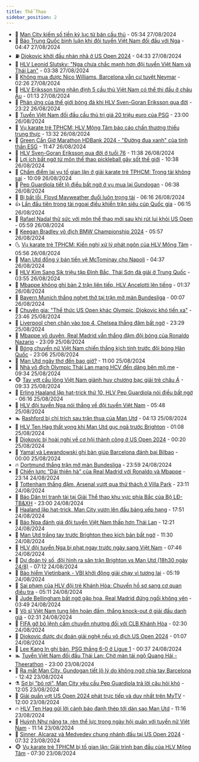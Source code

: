 ```yaml
---
title: Thể Thao
sidebar_position: 2
---
```


<!-- dantri-the-thao:START -->
- 🎡 [Man City kiếm số tiền kỷ lục từ bán cầu thủ](https://dantri.com.vn/the-thao/man-city-kiem-so-tien-ky-luc-tu-ban-cau-thu-20240827123410436.htm) - 05:34 27/08/2024
- 💯 [Báo Trung Quốc bình luận khi đội tuyển Việt Nam đối đầu với Nga](https://dantri.com.vn/the-thao/bao-trung-quoc-binh-luan-khi-doi-tuyen-viet-nam-doi-dau-voi-nga-20240827114712518.htm) - 04:47 27/08/2024
- ⛽️ [Djokovic khởi đầu nhàn nhã ở US Open 2024](https://dantri.com.vn/the-thao/djokovic-khoi-dau-nhan-nha-o-us-open-2024-20240827113312696.htm) - 04:33 27/08/2024
- 💃 [HLV Leonid Slutsky: &quot;Nga chưa chắc mạnh hơn đội tuyển Việt Nam và Thái Lan&quot;](https://dantri.com.vn/the-thao/hlv-leonid-slutsky-nga-chua-chac-manh-hon-doi-tuyen-viet-nam-va-thai-lan-20240827102832776.htm) - 03:38 27/08/2024
- 🌈 [Không mua được Nico Williams, Barcelona vẫn cự tuyệt Neymar](https://dantri.com.vn/the-thao/khong-mua-duoc-nico-williams-barcelona-van-cu-tuyet-neymar-20240827093930972.htm) - 02:26 27/08/2024
- 🦅 [HLV Eriksson từng nhận định 5 cầu thủ Việt Nam có thể thi đấu ở châu Âu](https://dantri.com.vn/the-thao/hlv-eriksson-tung-nhan-dinh-5-cau-thu-viet-nam-co-the-thi-dau-o-chau-au-20240827075809902.htm) - 01:13 27/08/2024
- 🌝 [Phản ứng của thế giới bóng đá khi HLV Sven-Goran Eriksson qua đời](https://dantri.com.vn/the-thao/phan-ung-cua-the-gioi-bong-da-khi-hlv-sven-goran-eriksson-qua-doi-20240826224834043.htm) - 23:22 26/08/2024
- 🚀 [Tuyển Việt Nam đối đầu cầu thủ trị giá 20 triệu euro của PSG](https://dantri.com.vn/the-thao/tuyen-viet-nam-doi-dau-cau-thu-tri-gia-20-trieu-euro-cua-psg-20240826173922033.htm) - 23:00 26/08/2024
- 🎉 [Vụ karate trẻ TPHCM: HLV Mộng Tâm báo cáo chấn thương thiếu trung thực](https://dantri.com.vn/the-thao/vu-karate-tre-tphcm-hlv-mong-tam-bao-cao-chan-thuong-thieu-trung-thuc-20240826235008465.htm) - 13:32 26/08/2024
- 📝 [Green Cần Giờ Marathon HDBank 2024 - &quot;Đường đua xanh&quot; của tinh thần ESG](https://dantri.com.vn/the-thao/green-can-gio-marathon-hdbank-2024-duong-dua-xanh-cua-tinh-than-esg-20240826183857792.htm) - 11:47 26/08/2024
- 🦄 [HLV Sven-Goran Eriksson qua đời ở tuổi 76](https://dantri.com.vn/the-thao/hlv-sven-goran-eriksson-qua-doi-o-tuoi-76-20240826191042989.htm) - 11:38 26/08/2024
- 🎉 [Lợi ích bất ngờ từ môn thể thao pickleball gây sốt thế giới](https://dantri.com.vn/the-thao/loi-ich-bat-ngo-tu-mon-the-thao-pickleball-gay-sot-the-gioi-20240826170556651.htm) - 10:38 26/08/2024
- 💼 [Chấm điểm lại vụ tố gian lận ở giải karate trẻ TPHCM: Trọng tài không sai](https://dantri.com.vn/the-thao/cham-diem-lai-vu-to-gian-lan-o-giai-karate-tre-tphcm-trong-tai-khong-sai-20240826170507407.htm) - 10:09 26/08/2024
- 🤡 [Pep Guardiola tiết lộ điều bất ngờ ở vụ mua lại Gundogan](https://dantri.com.vn/the-thao/pep-guardiola-tiet-lo-dieu-bat-ngo-o-vu-mua-lai-gundogan-20240826133813677.htm) - 06:38 26/08/2024
- 🦆 [Bị bắt lỗi, Floyd Mayweather đuổi luôn trọng tài](https://dantri.com.vn/the-thao/bi-bat-loi-floyd-mayweather-duoi-luon-trong-tai-20240826131626906.htm) - 06:16 26/08/2024
- 👍 [Lần đầu tiên trọng tài ngoại điều khiển trận siêu cúp Quốc gia](https://dantri.com.vn/the-thao/lan-dau-tien-trong-tai-ngoai-dieu-khien-tran-sieu-cup-quoc-gia-20240826165613963.htm) - 06:15 26/08/2024
- 💼 [Rafael Nadal thử sức với môn thể thao mới sau khi rút lui khỏi US Open](https://dantri.com.vn/the-thao/rafael-nadal-thu-suc-voi-mon-the-thao-moi-sau-khi-rut-lui-khoi-us-open-20240826093028728.htm) - 05:59 26/08/2024
- 🦒 [Keegan Bradley vô địch BMW Championship 2024](https://dantri.com.vn/the-thao/keegan-bradley-vo-dich-bmw-championship-2024-20240826120300177.htm) - 05:57 26/08/2024
- 🌜 [Vụ karate trẻ TPHCM: Kiến nghị xử lý phát ngôn của HLV Mộng Tâm](https://dantri.com.vn/the-thao/vu-karate-tre-tphcm-kien-nghi-xu-ly-phat-ngon-cua-hlv-mong-tam-20240826124126546.htm) - 05:56 26/08/2024
- 🦆 [Man Utd đồng ý bán tiền vệ McTominay cho Napoli](https://dantri.com.vn/the-thao/man-utd-dong-y-ban-tien-ve-mctominay-cho-napoli-20240826113358113.htm) - 04:37 26/08/2024
- 💪 [HLV Kim Sang Sik triệu tập Đình Bắc, Thái Sơn đá giải ở Trung Quốc](https://dantri.com.vn/the-thao/hlv-kim-sang-sik-trieu-tap-dinh-bac-thai-son-da-giai-o-trung-quoc-20240826105341656.htm) - 03:55 26/08/2024
- 🧠 [Mbappe không ghi bàn 2 trận liên tiếp, HLV Ancelotti lên tiếng](https://dantri.com.vn/the-thao/mbappe-khong-ghi-ban-2-tran-lien-tiep-hlv-ancelotti-len-tieng-20240826072626937.htm) - 01:37 26/08/2024
- 🦄 [Bayern Munich thắng nghẹt thở tại trận mở màn Bundesliga](https://dantri.com.vn/the-thao/bayern-munich-thang-nghet-tho-tai-tran-mo-man-bundesliga-20240826072643602.htm) - 00:07 26/08/2024
- 🥸 [Chuyên gia: &quot;Thể thức US Open khác Olympic, Djokovic khó tiến xa&quot;](https://dantri.com.vn/the-thao/chuyen-gia-the-thuc-us-open-khac-olympic-djokovic-kho-tien-xa-20240826002514136.htm) - 23:46 25/08/2024
- 🤠 [Liverpool chen chân vào top 4, Chelsea thắng đậm bất ngờ](https://dantri.com.vn/the-thao/liverpool-chen-chan-vao-top-4-chelsea-thang-dam-bat-ngo-20240826072944444.htm) - 23:29 25/08/2024
- 👺 [Mbappe vô duyên, Real Madrid vẫn thắng đậm đội bóng của Ronaldo Nazario](https://dantri.com.vn/the-thao/mbappe-vo-duyen-real-madrid-van-thang-dam-doi-bong-cua-ronaldo-nazario-20240826060823974.htm) - 23:09 25/08/2024
- 📝 [Bóng chuyền nữ Việt Nam chiến thắng kịch tính trước đội bóng Hàn Quốc](https://dantri.com.vn/the-thao/bong-chuyen-nu-viet-nam-chien-thang-kich-tinh-truoc-doi-bong-han-quoc-20240826094053094.htm) - 23:06 25/08/2024
- 🦆 [Man Utd ngây thơ đến bao giờ?](https://dantri.com.vn/the-thao/man-utd-ngay-tho-den-bao-gio-20240825163506805.htm) - 11:00 25/08/2024
- 🥳 [Nhà vô địch Olympic Thái Lan mang HCV đến dâng bên mộ mẹ](https://dantri.com.vn/the-thao/nha-vo-dich-olympic-thai-lan-mang-hcv-den-dang-ben-mo-me-20240825134713996.htm) - 09:34 25/08/2024
- 🐵 [Tay vợt cầu lông Việt Nam giành huy chương bạc giải trẻ châu Á](https://dantri.com.vn/the-thao/tay-vot-cau-long-viet-nam-gianh-huy-chuong-bac-giai-tre-chau-a-20240825153813001.htm) - 09:33 25/08/2024
- 🤩 [Erling Haaland lập hat-trick thứ 10, HLV Pep Guardiola nói điều bất ngờ](https://dantri.com.vn/the-thao/erling-haaland-lap-hat-trick-thu-10-hlv-pep-guardiola-noi-dieu-bat-ngo-20240825085510636.htm) - 06:16 25/08/2024
- 🤠 [HLV đội tuyển Nga nói thẳng về đội tuyển Việt Nam](https://dantri.com.vn/the-thao/hlv-doi-tuyen-nga-noi-thang-ve-doi-tuyen-viet-nam-20240825123240596.htm) - 05:48 25/08/2024
- 🏊 [Rashford bị chỉ trích sau trận thua của Man Utd](https://dantri.com.vn/the-thao/rashford-bi-chi-trich-sau-tran-thua-cua-man-utd-20240825094237939.htm) - 04:13 25/08/2024
- 🗽 [HLV Ten Hag thất vọng khi Man Utd gục ngã trước Brighton](https://dantri.com.vn/the-thao/hlv-ten-hag-that-vong-khi-man-utd-guc-nga-truoc-brighton-20240825075720291.htm) - 01:08 25/08/2024
- 🚀 [Djokovic bị hoài nghi về cơ hội thành công ở US Open 2024](https://dantri.com.vn/the-thao/djokovic-bi-hoai-nghi-ve-co-hoi-thanh-cong-o-us-open-2024-20240825071848030.htm) - 00:20 25/08/2024
- 🎉 [Yamal và Lewandowski ghi bàn giúp Barcelona đánh bại Bilbao](https://dantri.com.vn/the-thao/yamal-va-lewandowski-ghi-ban-giup-barcelona-danh-bai-bilbao-20240825065902192.htm) - 00:00 25/08/2024
- 🔥 [Dortmund thắng trận mở màn Bundesliga](https://dantri.com.vn/the-thao/dortmund-thang-tran-mo-man-bundesliga-20240825082948729.htm) - 23:59 24/08/2024
- 🎉 [Chiến lược &quot;Dải thiên hà&quot; của Real Madrid với Ronaldo và Mbappe](https://dantri.com.vn/the-thao/chien-luoc-dai-thien-ha-cua-real-madrid-voi-ronaldo-va-mbappe-20240824192700506.htm) - 23:14 24/08/2024
- 🎡 [Tottenham thắng đậm, Arsenal vượt qua thử thách ở Villa Park](https://dantri.com.vn/the-thao/tottenham-thang-dam-arsenal-vuot-qua-thu-thach-o-villa-park-20240825061122554.htm) - 23:11 24/08/2024
- 🐻 [Báo Dân trí tranh tài tại Giải Thể thao khu vực phía Bắc của Bộ LĐ-TB&amp;XH](https://dantri.com.vn/the-thao/bao-dan-tri-tranh-tai-tai-giai-the-thao-khu-vuc-phia-bac-cua-bo-ld-tbxh-20240824200532099.htm) - 23:00 24/08/2024
- 🌊 [Haaland lập hat-trick, Man City vươn lên đầu bảng xếp hạng](https://dantri.com.vn/the-thao/haaland-lap-hat-trick-man-city-vuon-len-dau-bang-xep-hang-20240825055132576.htm) - 17:51 24/08/2024
- 💃 [Báo Nga đánh giá đội tuyển Việt Nam thấp hơn Thái Lan](https://dantri.com.vn/the-thao/bao-nga-danh-gia-doi-tuyen-viet-nam-thap-hon-thai-lan-20240824181054821.htm) - 12:21 24/08/2024
- 🤔 [Man Utd trắng tay trước Brighton theo kịch bản bất ngờ](https://dantri.com.vn/the-thao/man-utd-trang-tay-truoc-brighton-theo-kich-ban-bat-ngo-20240824183047493.htm) - 11:30 24/08/2024
- 🤭 [HLV đội tuyển Nga bị phạt ngay trước ngày sang Việt Nam](https://dantri.com.vn/the-thao/hlv-doi-tuyen-nga-bi-phat-ngay-truoc-ngay-sang-viet-nam-20240824144604085.htm) - 07:46 24/08/2024
- 👹 [Dự đoán tỷ số, đội hình ra sân trận Brighton vs Man Utd &lpar;18h30 ngày 24/8&rpar;](https://dantri.com.vn/the-thao/du-doan-ty-so-doi-hinh-ra-san-tran-brighton-vs-man-utd-18h30-ngay-248-20240824141207880.htm) - 07:12 24/08/2024
- 🗽 [Bảo hiểm Vietinbank - VBI khởi động giải chạy vì tương lai](https://dantri.com.vn/the-thao/bao-hiem-vietinbank-vbi-khoi-dong-giai-chay-vi-tuong-lai-20240824121112516.htm) - 05:19 24/08/2024
- 🥳 [Sai phạm của HLV đội trẻ Khánh Hòa: Chuyển hồ sơ sang cơ quan điều tra](https://dantri.com.vn/the-thao/sai-pham-cua-hlv-doi-tre-khanh-hoa-chuyen-ho-so-sang-co-quan-dieu-tra-20240824120753654.htm) - 05:11 24/08/2024
- 💃 [Jude Bellingham bất ngờ gặp họa, Real Madrid đứng ngồi không yên](https://dantri.com.vn/the-thao/jude-bellingham-bat-ngo-gap-hoa-real-madrid-dung-ngoi-khong-yen-20240824104829500.htm) - 03:49 24/08/2024
- 🧰 [Võ sĩ Việt Nam tung liên hoàn đấm, thắng knock-out ở giải đấu danh giá](https://dantri.com.vn/the-thao/vo-si-viet-nam-tung-lien-hoan-dam-thang-knock-out-o-giai-dau-danh-gia-20240824093110842.htm) - 02:31 24/08/2024
- 💪 [FIFA gỡ bỏ lệnh cấm chuyển nhượng đối với CLB Khánh Hòa](https://dantri.com.vn/the-thao/fifa-go-bo-lenh-cam-chuyen-nhuong-doi-voi-clb-khanh-hoa-20240824123018946.htm) - 02:30 24/08/2024
- 🚀 [Djokovic được dự đoán giải nghệ nếu vô địch US Open 2024](https://dantri.com.vn/the-thao/djokovic-duoc-du-doan-giai-nghe-neu-vo-dich-us-open-2024-20240824080505228.htm) - 01:07 24/08/2024
- 🤠 [Lee Kang In ghi bàn, PSG thắng 6-0 ở Ligue 1](https://dantri.com.vn/the-thao/lee-kang-in-ghi-ban-psg-thang-6-0-o-ligue-1-20240824073619425.htm) - 00:37 24/08/2024
- 🏊 [Tuyển Việt Nam đối đầu Thái Lan: Chờ màn tái ngộ Quang Hải - Theerathon](https://dantri.com.vn/the-thao/tuyen-viet-nam-doi-dau-thai-lan-cho-man-tai-ngo-quang-hai-theerathon-20240823131807214.htm) - 23:00 23/08/2024
- 🦄 [Ra mắt Man City, Gundogan tiết lộ lý do không ngờ chia tay Barcelona](https://dantri.com.vn/the-thao/ra-mat-man-city-gundogan-tiet-lo-ly-do-khong-ngo-chia-tay-barcelona-20240823194249877.htm) - 12:42 23/08/2024
- ⚗️ [Sợ bị &quot;bỏ rơi&quot;, Man City yêu cầu Pep Guardiola trả lời câu hỏi khó](https://dantri.com.vn/the-thao/so-bi-bo-roi-man-city-yeu-cau-pep-guardiola-tra-loi-cau-hoi-kho-20240823190525333.htm) - 12:05 23/08/2024
- 🥷 [Giải quần vợt US Open 2024 phát trực tiếp và duy nhất trên MyTV](https://dantri.com.vn/the-thao/giai-quan-vot-us-open-2024-phat-truc-tiep-va-duy-nhat-tren-mytv-20240823184800607.htm) - 12:00 23/08/2024
- 🔥 [HLV Ten Hag gửi lời cảnh báo đanh thép tới dàn sao Man Utd](https://dantri.com.vn/the-thao/hlv-ten-hag-gui-loi-canh-bao-danh-thep-toi-dan-sao-man-utd-20240823161236216.htm) - 11:16 23/08/2024
- 🦅 [Huỳnh Như nâng tạ, rèn thể lực trong ngày hội quân với tuyển nữ Việt Nam](https://dantri.com.vn/the-thao/huynh-nhu-nang-ta-ren-the-luc-trong-ngay-hoi-quan-voi-tuyen-nu-viet-nam-20240823173753335.htm) - 11:14 23/08/2024
- 🌝 [Sinner, Alcaraz và Medvedev chung nhánh đấu tại US Open 2024](https://dantri.com.vn/the-thao/sinner-alcaraz-va-medvedev-chung-nhanh-dau-tai-us-open-2024-20240823140613254.htm) - 07:32 23/08/2024
- 🐵 [Vụ karate trẻ TPHCM bị tố gian lận: Giải trình ban đầu của HLV Mộng Tâm](https://dantri.com.vn/the-thao/vu-karate-tre-tphcm-bi-to-gian-lan-giai-trinh-ban-dau-cua-hlv-mong-tam-20240823141226232.htm) - 07:30 23/08/2024<!-- dantri-the-thao:END -->
